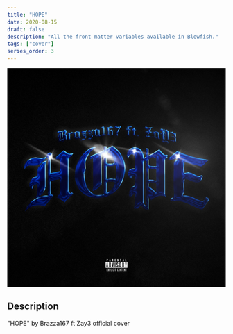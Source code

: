 ```yaml
---
title: "HOPE"
date: 2020-08-15
draft: false
description: "All the front matter variables available in Blowfish."
tags: ["cover"]
series_order: 3
---
```


!["HOPE"](featured.png)

## Description
"HOPE" by Brazza167 ft Zay3 official cover